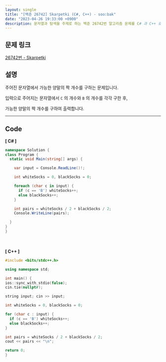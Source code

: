 ```yaml
---
layout: single
title: "[백준 26742] Skarpetki (C#, C++) - soo:bak"
date: "2023-04-26 19:33:00 +0900"
description: 문자열과 탐색을 주제로 하는 백준 26742번 알고리즘 문제를 C# 과 C++ 로 풀이 및 해설
---
```


## 문제 링크
  [26742번 - Skarpetki](https://www.acmicpc.net/problem/26742)

## 설명
주어진 문자열에서 가능한 양말의 짝 개수를 구하는 문제입니다. <br>

입력으로 주어지는 문자열에서 `C` 의 개수와 `B` 의 개수를 각각 구한 후, <br>

가능한 양말의 짝 개수를 구하여 출력합니다. <br>

- - -

## Code
<b>[ C# ] </b>
<br>

  ```c#
namespace Solution {
  class Program {
    static void Main(string[] args) {

      var input = Console.ReadLine()!;

      int whiteSocks = 0, blackSocks = 0;

      foreach (char c in input) {
        if (c == 'B') whiteSocks++;
        else blackSocks++;
      }

      int pairs = whiteSocks / 2 + blackSocks / 2;
      Console.WriteLine(pairs);

    }
  }
}
  ```
<br><br>
<b>[ C++ ] </b>
<br>

  ```c++
#include <bits/stdc++.h>

using namespace std;

int main() {
  ios::sync_with_stdio(false);
  cin.tie(nullptr);

  string input; cin >> input;

  int whiteSocks = 0, blackSocks = 0;

  for (char c : input) {
    if (c == 'B') whiteSocks++;
    else blackSocks++;
  }

  int pairs = whiteSocks / 2 + blackSocks / 2;
  cout << pairs << "\n";

  return 0;
}
  ```
